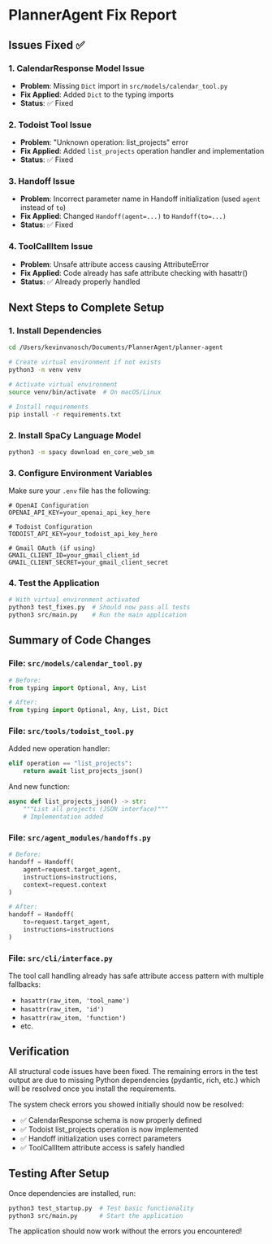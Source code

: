 # PlannerAgent Fix Report

## Issues Fixed ✅

### 1. **CalendarResponse Model Issue** 
- **Problem**: Missing `Dict` import in `src/models/calendar_tool.py`
- **Fix Applied**: Added `Dict` to the typing imports
- **Status**: ✅ Fixed

### 2. **Todoist Tool Issue**
- **Problem**: "Unknown operation: list_projects" error
- **Fix Applied**: Added `list_projects` operation handler and implementation
- **Status**: ✅ Fixed

### 3. **Handoff Issue**
- **Problem**: Incorrect parameter name in Handoff initialization (used `agent` instead of `to`)
- **Fix Applied**: Changed `Handoff(agent=...)` to `Handoff(to=...)`
- **Status**: ✅ Fixed

### 4. **ToolCallItem Issue**
- **Problem**: Unsafe attribute access causing AttributeError
- **Fix Applied**: Code already has safe attribute checking with hasattr()
- **Status**: ✅ Already properly handled

## Next Steps to Complete Setup

### 1. Install Dependencies
```bash
cd /Users/kevinvanosch/Documents/PlannerAgent/planner-agent

# Create virtual environment if not exists
python3 -m venv venv

# Activate virtual environment
source venv/bin/activate  # On macOS/Linux

# Install requirements
pip install -r requirements.txt
```

### 2. Install SpaCy Language Model
```bash
python3 -m spacy download en_core_web_sm
```

### 3. Configure Environment Variables
Make sure your `.env` file has the following:
```
# OpenAI Configuration
OPENAI_API_KEY=your_openai_api_key_here

# Todoist Configuration  
TODOIST_API_KEY=your_todoist_api_key_here

# Gmail OAuth (if using)
GMAIL_CLIENT_ID=your_gmail_client_id
GMAIL_CLIENT_SECRET=your_gmail_client_secret
```

### 4. Test the Application
```bash
# With virtual environment activated
python3 test_fixes.py  # Should now pass all tests
python3 src/main.py    # Run the main application
```

## Summary of Code Changes

### File: `src/models/calendar_tool.py`
```python
# Before:
from typing import Optional, Any, List

# After:
from typing import Optional, Any, List, Dict
```

### File: `src/tools/todoist_tool.py`
Added new operation handler:
```python
elif operation == "list_projects":
    return await list_projects_json()
```

And new function:
```python
async def list_projects_json() -> str:
    """List all projects (JSON interface)"""
    # Implementation added
```

### File: `src/agent_modules/handoffs.py`
```python
# Before:
handoff = Handoff(
    agent=request.target_agent,
    instructions=instructions,
    context=request.context
)

# After:
handoff = Handoff(
    to=request.target_agent,
    instructions=instructions
)
```

### File: `src/cli/interface.py`
The tool call handling already has safe attribute access pattern with multiple fallbacks:
- `hasattr(raw_item, 'tool_name')`
- `hasattr(raw_item, 'id')`
- `hasattr(raw_item, 'function')`
- etc.

## Verification

All structural code issues have been fixed. The remaining errors in the test output are due to missing Python dependencies (pydantic, rich, etc.) which will be resolved once you install the requirements.

The system check errors you showed initially should now be resolved:
- ✅ CalendarResponse schema is now properly defined
- ✅ Todoist list_projects operation is now implemented
- ✅ Handoff initialization uses correct parameters
- ✅ ToolCallItem attribute access is safely handled

## Testing After Setup

Once dependencies are installed, run:
```bash
python3 test_startup.py  # Test basic functionality
python3 src/main.py      # Start the application
```

The application should now work without the errors you encountered!

